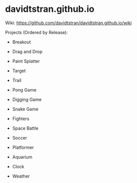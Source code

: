 # davidtstran.github.io

Wiki: https://github.com/davidtstran/davidtstran.github.io/wiki

Projects (Ordered by Release): 

  - Breakout
  
  - Drag and Drop
  
  - Paint Splatter
  
  - Target
  
  - Trail
        
  - Pong Game
  
  - Digging Game
  
  - Snake Game
  
  - Fighters

  - Space Battle

  - Soccer
  
  - Platformer
  
  - Aquarium
  
  - Clock
  
  - Weather
